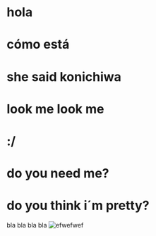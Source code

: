# hola
# cómo está
# she said konichiwa
# look me look me
# :/
# do you need me?
# do you think i´m pretty?
bla bla bla bla
![efwefwef](https://caracoltv.brightspotcdn.com/dims4/default/b411c67/2147483647/strip/false/crop/380x480+0+0/resize/1200x1515!/quality/90/?url=http%3A%2F%2Fcaracol-brightspot.s3.amazonaws.com%2Fb4%2Ffb%2Fc075fcd34f8e86d2f903cdf0bfd5%2F380x480-vecinos.jpg)
